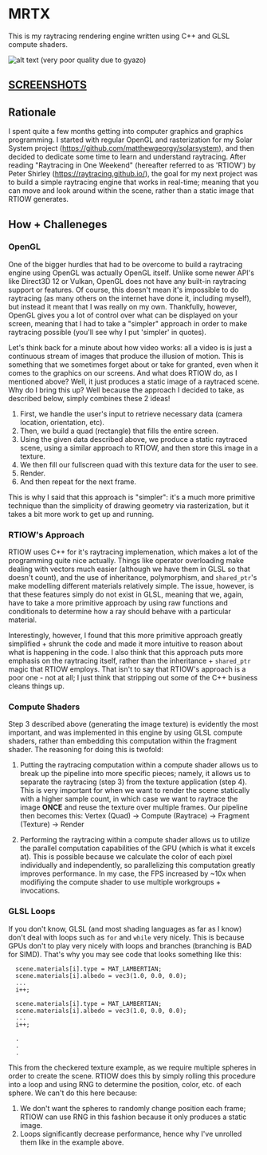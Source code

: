 # MRTX

This is my raytracing rendering engine written using C++ and GLSL compute shaders.

![alt text](./preview.gif)
(very poor quality due to gyazo)

## [SCREENSHOTS](screenshots/screenshots.md)

## Rationale

I spent quite a few months getting into computer graphics and graphics programming. I started with regular OpenGL and rasterization for my Solar System project (https://github.com/matthewgeorgy/solarsystem), and then decided to dedicate some time to learn and understand raytracing.
After reading "Raytracing in One Weekend" (hereafter referred to as 'RTIOW') by Peter Shirley (https://raytracing.github.io/), the goal for my next project was to build a simple raytracing engine that works in real-time; meaning that you can move and look around within the scene, rather than a static image that RTIOW generates.

## How + Challeneges

### OpenGL

One of the bigger hurdles that had to be overcome to build a raytracing engine using OpenGL was actually OpenGL itself. Unlike some newer API's like Direct3D 12 or Vulkan, OpenGL does not have any built-in raytracing support or features. Of course, this doesn't mean it's impossible to do raytracing (as many others on the internet have done it, including myself), but instead it meant that I was really on my own. Thankfully, however, OpenGL gives you a lot of control over what can be displayed on your screen, meaning that I had to take a "simpler" approach in order to make raytracing possible (you'll see why I put 'simpler' in quotes).

Let's think back for a minute about how video works: all a video is is just a continuous stream of images that produce the illusion of motion. This is something that we sometimes forget about or take for granted, even when it comes to the graphics on our screens. And what does RTIOW do, as I mentioned above? Well, it just produces a static image of a raytraced scene. Why do I bring this up? Well because the approach I decided to take, as described below, simply combines these 2 ideas!

1) First, we handle the user's input to retrieve necessary data (camera location, orientation, etc).
2) Then, we build a quad (rectangle) that fills the entire screen.
3) Using the given data described above, we produce a static raytraced scene, using a similar approach to RTIOW, and then store this image in a texture.
4) We then fill our fullscreen quad with this texture data for the user to see.
5) Render.
6) And then repeat for the next frame.

This is why I said that this approach is "simpler": it's a much more primitive technique than the simplicity of drawing geometry via rasterization, but it takes a bit more work to get up and running.

### RTIOW's Approach

RTIOW uses C++ for it's raytracing implemenation, which makes a lot of the programming quite nice actually. Things like operator overloading make dealing with vectors much easier (although we have them in GLSL so that doesn't count), and the use of inheritance, polymorphism, and `shared_ptr`'s make modelling different materials relatively simple. The issue, however, is that these features simply do not exist in GLSL, meaning that we, again, have to take a more primitive approach by using raw functions and conditionals to determine how a ray should behave with a particular material. 

Interestingly, however, I found that this more primitive approach greatly simplified + shrunk the code and made it more intuitive to reason about what is happening in the code. I also think that this approach puts more emphasis on the raytracing itself, rather than the inheritance + `shared_ptr` magic that RTIOW employs. That isn't to say that RTIOW's approach is a poor one - not at all; I just think that stripping out some of the C++ business cleans things up.

### Compute Shaders

Step 3 described above (generating the image texture) is evidently the most important, and was implemented in this engine by using GLSL compute shaders, rather than embedding this computation within the fragment shader. The reasoning for doing this is twofold:

1. Putting the raytracing computation within a compute shader allows us to break up the pipeline into more specific pieces; namely, it allows us to separate the raytracing (step 3) from the texture application (step 4). This is very important for when we want to render the scene statically with a higher sample count, in which case we want to raytrace the image __ONCE__ and reuse the texture over multiple frames. Our pipeline then becomes this: Vertex (Quad) -> Compute (Raytrace) -> Fragment (Texture) -> Render

2. Performing the raytracing within a compute shader allows us to utilize the parallel computation capabilities of the GPU (which is what it excels at). This is possible because we calculate the color of each pixel individually and independently, so parallelizing this computation greatly improves performance. In my case, the FPS increased by ~10x when modifiying the compute shader to use multiple workgroups + invocations. 

### GLSL Loops

If you don't know, GLSL (and most shading languages as far as I know) don't deal with loops such as `for` and `while` very nicely. This is because GPUs don't to play very nicely with loops and branches (branching is BAD for SIMD). That's why you may see code that looks something like this:

  ```
    scene.materials[i].type = MAT_LAMBERTIAN;
    scene.materials[i].albedo = vec3(1.0, 0.0, 0.0); 
    ...
    i++;
    
    scene.materials[i].type = MAT_LAMBERTIAN;
    scene.materials[i].albedo = vec3(1.0, 0.0, 0.0); 
    ...
    i++;
    
    .
    .
    .
  ```
  
This from the checkered texture example, as we require multiple spheres in order to create the scene. RTIOW does this by simply rolling this procedure into a loop and using RNG to determine the position, color, etc. of each sphere. We can't do this here because:

1) We don't want the spheres to randomly change position each frame; RTIOW can use RNG in this fashion because it only produces a static image.
2) Loops significantly decrease performance, hence why I've unrolled them like in the example above.
